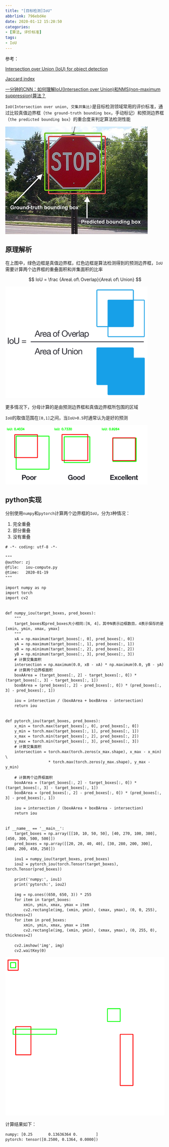 ```yaml
---
title: "[目标检测]IoU"
abbrlink: 796ebd4e
date: 2020-01-12 15:20:50
categories:
- [算法, 评价标准]
tags:
- IoU
---
```


参考：

[Intersection over Union (IoU) for object detection](https://www.pyimagesearch.com/2016/11/07/intersection-over-union-iou-for-object-detection/)

[Jaccard index](https://en.wikipedia.org/wiki/Jaccard_index)

[一分钟的CNN：如何理解IoU(Intersection over Union)和NMS(non-maximum suppression)算法？](https://zhuanlan.zhihu.com/p/36303642)

`IoU(Intersection over union, 交集并集比)`是目标检测领域常用的评价标准，通过比较真值边界框（`the ground-truth bounding box`，手动标记）和预测边界框（`the predicted bounding box`）的重合度来判定算法检测性能

![](/imgs/iou/450px-Intersection_over_Union_-_object_detection_bounding_boxes.jpg)

## 原理解析

在上图中，绿色边框是真值边界框，红色边框是算法检测得到的预测边界框，`IoU`需要计算两个边界框的重叠面积和并集面积的比率

$$
IoU = \frac {Area\ of\ Overlap}{Area\ of\ Union}
$$

![](/imgs/iou/Intersection_over_Union_-_visual_equation.png)

更多情况下，分母计算的是由预测边界框和真值边界框所包围的区域

`IoU`的取值范围在`[0,1]`之间，当`IoU>0.5`时通常认为是好的预测

![](/imgs/iou/Intersection_over_Union_-_poor,_good_and_excellent_score.png)

## python实现

分别使用`numpy`和`pytorch`计算两个边界框的`IoU`，分为`3`种情况：

1. 完全重叠
2. 部分重叠
3. 没有重叠

```
# -*- coding: utf-8 -*-

"""
@author: zj
@file:   iou-compute.py
@time:   2020-01-19
"""

import numpy as np
import torch
import cv2


def numpy_iou(target_boxes, pred_boxes):
    """
    target_boxes和pred_boxes大小相同:[N, 4]，其中N表示边框数目，4表示保存的是[xmin, ymin, xmax, ymax]
    """
    xA = np.maximum(target_boxes[:, 0], pred_boxes[:, 0])
    yA = np.maximum(target_boxes[:, 1], pred_boxes[:, 1])
    xB = np.minimum(target_boxes[:, 2], pred_boxes[:, 2])
    yB = np.minimum(target_boxes[:, 3], pred_boxes[:, 3])
    # 计算交集面积
    intersection = np.maximum(0.0, xB - xA) * np.maximum(0.0, yB - yA)
    # 计算两个边界框面积
    boxAArea = (target_boxes[:, 2] - target_boxes[:, 0]) * (target_boxes[:, 3] - target_boxes[:, 1])
    boxBArea = (pred_boxes[:, 2] - pred_boxes[:, 0]) * (pred_boxes[:, 3] - pred_boxes[:, 1])

    iou = intersection / (boxAArea + boxBArea - intersection)
    return iou


def pytorch_iou(target_boxes, pred_boxes):
    x_min = torch.max(target_boxes[:, 0], pred_boxes[:, 0])
    y_min = torch.max(target_boxes[:, 1], pred_boxes[:, 1])
    x_max = torch.min(target_boxes[:, 2], pred_boxes[:, 2])
    y_max = torch.min(target_boxes[:, 3], pred_boxes[:, 3])
    # 计算交集面积
    intersection = torch.max(torch.zeros(x_max.shape), x_max - x_min) \
                   * torch.max(torch.zeros(y_max.shape), y_max - y_min)

    # 计算两个边界框面积
    boxAArea = (target_boxes[:, 2] - target_boxes[:, 0]) * (target_boxes[:, 3] - target_boxes[:, 1])
    boxBArea = (pred_boxes[:, 2] - pred_boxes[:, 0]) * (pred_boxes[:, 3] - pred_boxes[:, 1])

    iou = intersection / (boxAArea + boxBArea - intersection)
    return iou


if __name__ == '__main__':
    target_boxes = np.array([[10, 10, 50, 50], [40, 270, 100, 380], [450, 300, 500, 500]])
    pred_boxes = np.array([[20, 20, 40, 40], [30, 280, 200, 300], [400, 200, 450, 250]])

    iou1 = numpy_iou(target_boxes, pred_boxes)
    iou2 = pytorch_iou(torch.Tensor(target_boxes), torch.Tensor(pred_boxes))

    print('numpy:', iou1)
    print('pytorch:', iou2)

    img = np.ones((650, 650, 3)) * 255
    for item in target_boxes:
        xmin, ymin, xmax, ymax = item
        cv2.rectangle(img, (xmin, ymin), (xmax, ymax), (0, 0, 255), thickness=2)
    for item in pred_boxes:
        xmin, ymin, xmax, ymax = item
        cv2.rectangle(img, (xmin, ymin), (xmax, ymax), (0, 255, 0), thickness=2)

    cv2.imshow('img', img)
    cv2.waitKey(0)
```

![](/imgs/iou/IoU.png)

计算结果如下：

```
numpy: [0.25       0.13636364 0.        ]
pytorch: tensor([0.2500, 0.1364, 0.0000])
```
